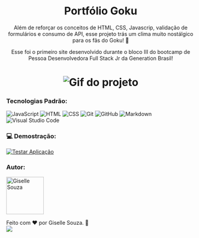 <h1 align="center">Portfólio Goku</h1>

<p align="center">
Além de reforçar os conceitos de HTML, CSS, Javascrip, validação de formulários e consumo de API, esse projeto trás um clima muito nostálgico para os fãs do Goku! 🧡 
</p>

<p align="center">
Esse foi o primeiro site desenvolvido durante o bloco III do bootcamp de Pessoa Desenvolvedora Full Stack Jr da Generation Brasil! 
</p>

<h1 align="center">
  <img alt="Gif do projeto" src="PortfolioGoku.gif" />
</h1>

### Tecnologias Padrão:

![JavaScript](https://img.shields.io/badge/-JavaScript-05122A?style=flat&logo=javascript)
![HTML](https://img.shields.io/badge/-HTML-05122A?style=flat&logo=HTML5)
![CSS](https://img.shields.io/badge/-CSS-05122A?style=flat&logo=CSS3&logoColor=1572B6)
![Git](https://img.shields.io/badge/-Git-05122A?style=flat&logo=git)
![GitHub](https://img.shields.io/badge/-GitHub-05122A?style=flat&logo=github)
![Markdown](https://img.shields.io/badge/-Markdown-05122A?style=flat&logo=markdown)
![Visual Studio Code](https://img.shields.io/badge/-Visual%20Studio%20Code-05122A?style=flat&logo=visual-studio-code&logoColor=007ACC)

### 💻 Demostração:

<a href="https://gisellesouzaa.github.io/portfolio_v2/contato.html" target="_blank"><img align="center" alt="Testar Aplicação" src="https://img.shields.io/badge/Clique_aqui_para_testar_a_página-6DB33F?style=flat&logoColor=white"></a>

### Autor:

<img alt="Giselle Souza" title="Giselle Souza" src="https://github.com/gisellesouzaa.png" height="100" width="100"/>

Feito com ❤️ por Giselle Souza. 👋
<br>
<a href="https://www.linkedin.com/in/giselle-de-souza-gabriel/" target="_blank"><img src="https://img.shields.io/badge/-LinkedIn-05122A?style=for-the-flat&logo=linkedin&logoColor=white" target="_blank"></a>



